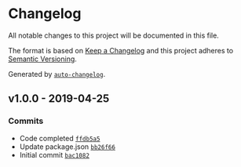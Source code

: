 # Changelog

All notable changes to this project will be documented in this file.

The format is based on [Keep a Changelog](http://keepachangelog.com/en/1.0.0/)
and this project adheres to [Semantic Versioning](http://semver.org/spec/v2.0.0.html).

Generated by [`auto-changelog`](https://github.com/CookPete/auto-changelog).

## v1.0.0 - 2019-04-25

### Commits

- Code completed [`ffdb5a5`](https://github.com/martinholden-skillsoft/node-percipio-anonymizereport/commit/ffdb5a5a8b2a4e7226467e513e2c2be0ea9677e1)
- Update package.json [`bb26f66`](https://github.com/martinholden-skillsoft/node-percipio-anonymizereport/commit/bb26f665ecc9f62d3eb00399996204371dbd821a)
- Initial commit [`bac1082`](https://github.com/martinholden-skillsoft/node-percipio-anonymizereport/commit/bac108245a396bb218842509a1a22842fd383caa)
